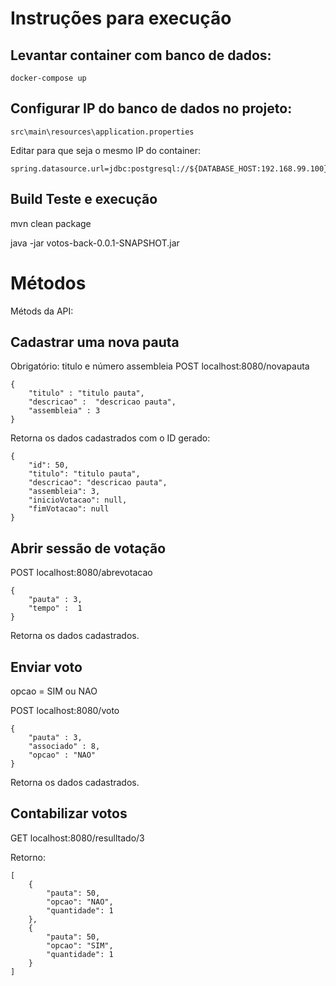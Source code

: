 


# Instruções para execução

## Levantar container com banco de dados:

```
docker-compose up
```

## Configurar IP do banco de dados no projeto:
```
src\main\resources\application.properties
```

Editar para que seja o mesmo IP do container:
```
spring.datasource.url=jdbc:postgresql://${DATABASE_HOST:192.168.99.100}:${DATABASE_PORT:5432}/votos
```


## Build Teste e execução

mvn clean package

java -jar votos-back-0.0.1-SNAPSHOT.jar

# Métodos

Métods da API:

## Cadastrar uma nova pauta

Obrigatório: titulo e número assembleia
POST localhost:8080/novapauta
```
{
    "titulo" : "titulo pauta",
    "descricao" :  "descricao pauta",
    "assembleia" : 3
}
```

Retorna os dados cadastrados com o ID gerado:
```
{
    "id": 50,
    "titulo": "titulo pauta",
    "descricao": "descricao pauta",
    "assembleia": 3,
    "inicioVotacao": null,
    "fimVotacao": null
}
```


## Abrir sessão de votação


POST localhost:8080/abrevotacao
```
{
    "pauta" : 3,
    "tempo" :  1
}
```

Retorna os dados cadastrados.


## Enviar voto

opcao = SIM ou NAO

POST localhost:8080/voto
```
{
    "pauta" : 3,
    "associado" : 8,
    "opcao" : "NAO"
}
```

Retorna os dados cadastrados.


## Contabilizar votos


GET localhost:8080/resulltado/3

Retorno:
```
[
    {
        "pauta": 50,
        "opcao": "NAO",
        "quantidade": 1
    },
    {
        "pauta": 50,
        "opcao": "SIM",
        "quantidade": 1
    }
]
```